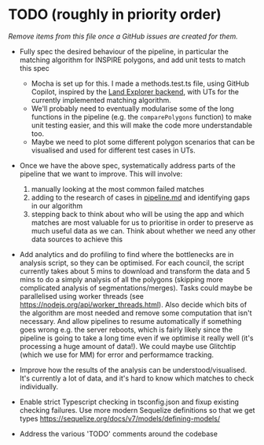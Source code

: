 # TODO (roughly in priority order)

_Remove items from this file once a GitHub issues are created for them._

- Fully spec the desired behaviour of the pipeline, in particular the matching algorithm for INSPIRE
  polygons, and add unit tests to match this spec

  - Mocha is set up for this. I made a methods.test.ts file, using GitHub Copilot, inspired by the [Land Explorer backend](https://github.com/DigitalCommons/land-explorer-front-end/wiki/Automated-Testing#unit-tests), with UTs for the currently
    implemented matching algorithm.
  - We'll probably need to eventually modularise some of the long functions in the pipeline (e.g. the `comparePolygons` function) to make unit testing easier, and this will make the code more understandable too.
  - Maybe we need to plot some different polygon scenarios that can be visualised and used for different test cases in UTs.

- Once we have the above spec, systematically address parts of the pipeline that we want to improve. This will involve:

  1. manually looking at the most common failed matches
  1. adding to the research of cases in [pipeline.md](./pipeline.md#different-cases-of-data-changing) and identifying gaps in our algorithm
  1. stepping back to think about who will be using the app and which matches are most valuable for us to prioritise in order to preserve
     as much useful data as we can. Think about whether we need any other data sources to achieve this

- Add analytics and do profiling to find where the bottlenecks are in analysis script, so they can be optimised. For each council, the script currently takes about 5 mins to download and transform the data and 5 mins to do a simply analysis of all the polygons (skipping more complicated analysis of segmentations/merges). Tasks could maybe be parallelised using worker threads (see https://nodejs.org/api/worker_threads.html). Also decide which bits of the algorithm are most needed and remove some computation that isn't necessary. And allow pipelines to resume automatically if something goes wrong e.g. the server reboots, which is fairly likely since the pipeline is going to take a long time even if we optimise it really well (it's processing a huge amount of data!). We could maybe use Glitchtip (which we use for MM) for error and performamce tracking.

- Improve how the results of the analysis can be understood/visualised. It's currently a lot of data, and it's hard to know which matches to check individually.

- Enable strict Typescript checking in tsconfig.json and fixup existing checking failures. Use more modern Sequelize definitions so that we get types https://sequelize.org/docs/v7/models/defining-models/

- Address the various 'TODO' comments around the codebase
